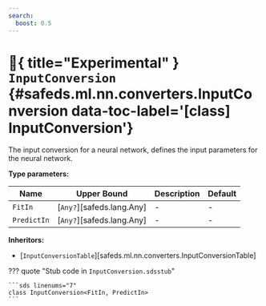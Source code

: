 ```yaml
---
search:
  boost: 0.5
---
```


# :test_tube:{ title="Experimental" } <code class="doc-symbol doc-symbol-class"></code> `InputConversion` {#safeds.ml.nn.converters.InputConversion data-toc-label='[class] InputConversion'}

The input conversion for a neural network, defines the input parameters for the neural network.

**Type parameters:**

| Name | Upper Bound | Description | Default |
|------|-------------|-------------|---------|
| `FitIn` | [`Any?`][safeds.lang.Any] | - | - |
| `PredictIn` | [`Any?`][safeds.lang.Any] | - | - |

**Inheritors:**

- [`InputConversionTable`][safeds.ml.nn.converters.InputConversionTable]

??? quote "Stub code in `InputConversion.sdsstub`"

    ```sds linenums="7"
    class InputConversion<FitIn, PredictIn>
    ```
